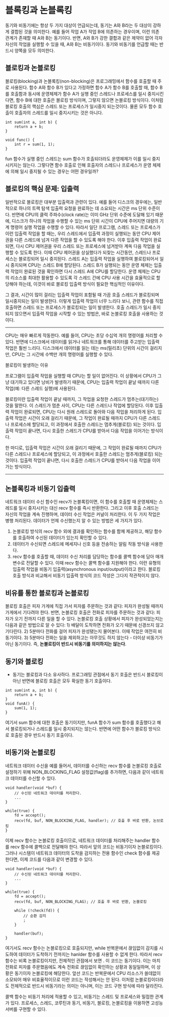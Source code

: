 # 블록킹과 논블록킹

동기와 비동기에는 항상 두 가지 대상이 언급되는데, 동기는 A와 B라는 두 대상이 강하게 결합된 것을 의미한다. 예를 들어 작업 A가 작업 B에 의존하는 경우이며, 이런 의존 관계가 존재할 때 A와 B는 동기이다. 반면, A와 B가 강한 결합과 같은 제약이 없어 각자 자신의 작업을 실행할 수 있을 때, A와 B는 비동기이다. 동기와 비동기를 언급할 때는 반드시 양쪽을 모두 의미한다. 

## 블로킹과 논블로킹
블로킹(blocking)과 논블록킹(non-blocking)은 프로그래밍에서 함수를 호출할 때 주로 사용된다. 함수 A와 함수 B가 있다고 가정하면 함수 A가 함수 B를 호출할 때, 함수 B를 호출함과 동시에 운영체제가 함수 A가 실행 중인 스레드나 프로세스를 일시 중지시킨다면, 함수 B에 대한 호출은 블로킹 방식이며, 그렇지 않으면 논블로킹 방식이다. 이처럼 블로킹 호출의 핵심은 스레드 또는 프로세스가 일시중지 되는것이다. 
물론 모두 함수 호출이 호출자의 스레드를 일시 중지시키는 것은 아니다. 
```
int sum(int a, int b) {
	return a + b;
}

void func() {
	int r = sum(1, 1);
}
```
fun 함수가 실행 중인 스레드는 sum 함수가 호출되더라도 운영체제가 이를 일시 중지시키지는 않는다. 그렇다면 함수 호출로 인해 호출자의 스레드나 프로세스가 운영 체제에 의해 일시 중지될 수 있는 경우는 어떤 경우일까?

## 블로킹의 핵심 문제: 입출력
일반적으로 블로킹은 대부분 입출력과 관련이 있다. 예를 들어 디스크의 경우에는, 일반적으로 하나의 트랙 탐색 입출력 요청을 완료하는 데 소요되는 시간은 ms 단위 수준이다. 반면에 CPU의 클럭 주파수(clock rate)는 이미 GHz 단위 수준에 도달해 있기 때문에, 디스크가 하나의 작업을 수행할 수 있는 ms 단위 시간이 CPU에 주어지면 대량의 기계 명령어 실행 작업을 수행할 수 있다. 따라서 일단 프로그램, 스레드 또는 프로세스가 이런 입출력 작업을 할 때는, 우리 스레드에서 입출력 과정이 실행되는 동안 CPU 제어권을 다른 스레드에 넘겨 다른 작업을 할 수 있도록 해야 한다. 이후 입출력 작업이 완료되면, 다시 CPU 제어권을 우리 스레드 또는 프로세스에 넘겨받아 계쏙 다음 작업을 실행할 수 있도록 한다. 이때 CPU 제어권을 상실했다가 되찾는 시간동안, 스레드나 프로세스는 블로킹되어 일시 중지된다. 스레드 A는 입출력 작업을 실행하여 블로킹되어서 일시 중지되며 CPU는 스레드 B에 할당된다. 스레드 B가 실행되는 동안 운영 체제는 입출력 작업이 완료된 것을 확인하면 다시 스레드 A에 CPU를 할당한다. 운영 체제는 CPU의 리소스를 최대한 활용할 수 있도록 각 스레드 간에 CPU 사용 시간을 효율적으로 할당해야 하는데, 이것이 바로 블로킹 입출력 방식이 필요한 핵심적인 이유이다. 

그 결과, 시간이 많이 걸리는 입출력 작업이 포함될 때 가끔 호출 스레드가 블로킹되며 일시중지되는 일이 발생한다. 이렇게 입출력 작업이 너무 느리다 보니, 관련 함수를 직접 호출하면 스레드 또는 프로세스가 블로킹되는 일이 발생한다. 호출 스레드가 일시 중지되지 않으면서 입출력 작업을 시작할 수 있는 방법은, 바로 논블로킹 호출을 사용하는 것이다. 

---

CPU는 매우 빠르게 작동한다. 예를 들어, CPU는 초당 수십억 개의 명령어를 처리할 수 있다. 반면에 디스크에서 데이터를 읽거나 네트워크를 통해 데이터를 주고받는 입출력 작업은 훨씬 느리다. 디스크에서 데이터를 읽는 데는 ms(밀리초) 단위의 시간이 걸리지만, CPU는 그 시간에 수백만 개의 명령어를 실행할 수 있다.

블로킹이 발생하는 이유

프로그램이 입출력 작업을 실행할 때 CPU는 할 일이 없어진다. 이 상황에서 CPU가 그냥 대기하고 있다면 낭비가 발생하기 때문에, CPU는 입출력 작업이 끝날 때까지 다른 작업(예: 다른 스레드 실행)에 사용된다.

블로킹이란 입출력 작업이 끝날 때까지, 그 작업을 요청한 스레드가 멈추는(대기하는) 것을 말한다. 이 스레드가 멈춘 사이, CPU는 다른 스레드나 작업에 할당된다. 이후 입출력 작업이 완료되면, CPU는 다시 원래 스레드로 돌아와 다음 작업을 처리하게 된다. 입출력 작업은 시간이 오래 걸리기 때문에, 그 작업이 완료될 때까지 CPU가 다른 스레드나 프로세스에 할당되고, 이 과정에서 호출한 스레드는 멈추게(블로킹) 되는 것이다. 입출력 작업이 끝나면, 다시 호출한 스레드가 CPU를 받아서 다음 작업을 이어가는 방식이다. 

한 마디로, 입출력 작업은 시간이 오래 걸리기 때문에, 그 작업이 완료될 때까지 CPU가 다른 스레드나 프로세스에 할당되고, 이 과정에서 호출한 스레드는 멈추게(블로킹) 되는 것이다. 입출력 작업이 끝나면, 다시 호출한 스레드가 CPU를 받아서 다음 작업을 이어가는 방식이다.

---

## 논블록킹과 비동기 입출력
네트워크 데이터 수신 함수인 recv가 논블록킹이면, 이 함수를 호출할 때 운영체제는 스레드를 일시 중지시키는 대신 recv 함수를 즉시 반환한다. 그리고 이후 호출 스레드는 자신의 작업을 계속 진행하며, 데이터 수신 작업은 커널이 처리한다. 이 두 가지 작업은 병행 처리된다. 데이터가 언제 수신했는지 알 수 있는 방법은 세 가지가 있다.
1. 논블로킹 방식의 recv 함수 외에 결과를 확인하는 함수를 함께 제공하고, 해당 함수를 호출하여 수신된 데이터가 있는지 확인할 수 있다. 
2. 데이터가 수신되면 스레드에 메세지나 신호 등을 전송하는 알림 작동 방식을 사용한다.
3. recv 함수를 호출할 때, 데이터 수신 처리를 담당하는 함수를 콜백 함수에 담아 매개변수로 전달할 수 있다. 이때 recv 함수는 콜백 함수를 지원해야 한다. 
이런 유형의 입출력 작업을 비동기 입출력(asynchronous input/output)이라고 한다. 블로킹 호출 방식과 비교해서 비동기 입출력 방식의 코드 작성은 그다지 작관적이지 않다. 

## 비유를 통한 블로킹과 논블로킹 
블로킹 호출은 피자 가게에 직접 가서 피자를 주문하는 것과 같다: 피자가 완성될 때까지 가게에서 기다려야 한다. 반면, 논블로킹 호출은 전화로 피자를 주문하는 것과 같다: 피자가 오기 전까지 다른 일을 할 수 있다.
논블로킹 호출 상황에서 피자가 완성되었는지는 다음과 같은 방법으로 알 수 있다: 1) 배달이 도착하면 전화가 오기 때문에 신경쓰지 않고 기다린다. 2) 5분마다 전화를 걸어 피자가 완성됐는지 물어본다. 이때 작업은 여전히 비동기이다. 3) 5분마다 전화는 일을 제외하고는 아무것도 하지 않는다 - 더이상 비동기가 아닌 동기이다. 즉, **논블로킹이 반드시 비동기를 의미하지는 않는다**. 

## 동기와 블로킹
- 동기는 블로킹과 다소 유사하다. 프로그래밍 관점에서 동기 호출은 반드시 블로킹이 아닌 반면에 블로킹 호출은 모두 확실한 동기 호출이다. 
```
int sum(int a, int b) {
    return a + b;
}
void funA() {
    sum(1, 1);
}
```
여기서 sum 함수에 대한 호출은 동기이지만, funA 함수가 sum 함수를 호출했다고 해서 블로킹되거나 스레드를 일시 중지되지는 않는다. 반면에 어떤 함수가 블로킹 방식으로 호출된 경우 반드시 동기 호출이다. 

## 비동기와 논블로킹
네트워크 데이터 수신을 예를 들어서, 데이터를 수신하는 recv 함수를 논블로킹 호출로 설정하기 위해 NON_BLOCKING_FLAG 설정값(flag)를 추가하면, 다음과 같이 네트워크 데이터를 수신할 수 있다.
```
void handler(void *buf) {
    // 수신된 네트워크 데이터를 처리한다.
    ...
}

while(true) {
    fd = accept();
    recv(fd, buf, NON_BLOCKING_FLAG, handler); // 호출 후 바로 반환, 논브로킹
}
```
이제 recv 함수는 논블로킹 호출이므로, 네트워크 데이터를 처리해주는 handler 함수를 recv 함수에 콜백으로 전달해야 한다. 따라서 앞의 코드는 비동기이자 논블로킹이다. 
그러나 시스템이 네트워크 데이터의 도착을 감지하는 전용 함수인 check 함수를 제공한다면, 이제 코드를 다음과 같이 변경할 수 있다.
```
void handler(void *buf) {
    // 수신된 네트워크 데이터를 처리한다.
    ...
}

while(true) {
    fd = accept();
    recv(fd, buf, NON_BLOCKING_FLAG); // 호출 후 바로 반환, 논블로킹

    while (!check(fd)) {
        // 순환 감지
        ;
    }
    
    handler(buf);
}
```
여기서도 recv 함수는 논블로킹으로 호출되지만, while 반복문에서 끊임없이 감지를 시도하여 데이터가 도착하기 전까지는 hanlder 함수를 사용할 수 없게 한다. 따라서 recv 함수는 비록 논블로킹이지만, 전체적인 관점에서 보면 . 이 코드는 동기이다. 이는 마치 전화로 피자를 주문했음에도 계속 전화로 끊임없이 확인하는 상황과 동일일하며, 이 상황은 동기이자 논블로킹에 해당한다. 앞선 코드는 반복문에서 CPU 리소스가 쓸데없이 소모되어 매우 비효율적이므로 이런 코드는 작성해서는 안 된다.
이처럼 논블로킹이더라도 전체적으로 반드시 비동기라는 의미는 아니며, 이는 코드 구현 방식에 따라 달라진다.

콜백 함수는 비동기 처리에 적용할 수 있고, 비동기는 스레드 및 프로세스와 밀접한 관계가 있다. 프로세스, 스레드, 코루틴과 동기, 비동기, 블로킹, 논블로킹을 이용하면 고성능 서버를 구현할 수 있다.

